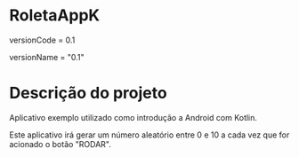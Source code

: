 # RoletaAppK
 
versionCode = 0.1

versionName = "0.1"


# Descrição do projeto
Aplicativo exemplo utilizado como introdução a Android com Kotlin.

Este aplicativo irá gerar um número aleatório entre 0 e 10 a cada vez que for acionado o botão "RODAR".